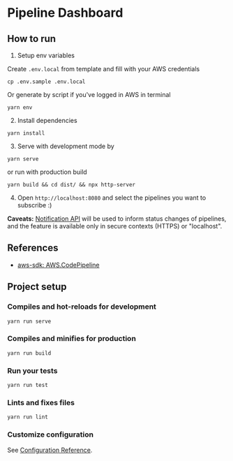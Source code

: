 # Pipeline Dashboard

## How to run

1. Setup env variables

Create `.env.local` from template and fill with your AWS credentials

```
cp .env.sample .env.local
```

Or generate by script if you've logged in AWS in terminal

```
yarn env
```

2. Install dependencies
```
yarn install
```

3. Serve with development mode by
```
yarn serve
```

or run with production build
```
yarn build && cd dist/ && npx http-server
```

4. Open `http://localhost:8080` and select the pipelines you want to subscribe :)

**Caveats:** [Notification API](https://developer.mozilla.org/en-US/docs/Web/API/Notifications_API/Using_the_Notifications_API) will be used to inform status changes of pipelines, and the feature is available only in secure contexts (HTTPS) or "localhost".

## References

* [aws-sdk: AWS.CodePipeline](https://docs.aws.amazon.com/AWSJavaScriptSDK/latest/AWS/CodePipeline.html)


## Project setup

### Compiles and hot-reloads for development
```
yarn run serve
```

### Compiles and minifies for production
```
yarn run build
```

### Run your tests
```
yarn run test
```

### Lints and fixes files
```
yarn run lint
```

### Customize configuration
See [Configuration Reference](https://cli.vuejs.org/config/).
